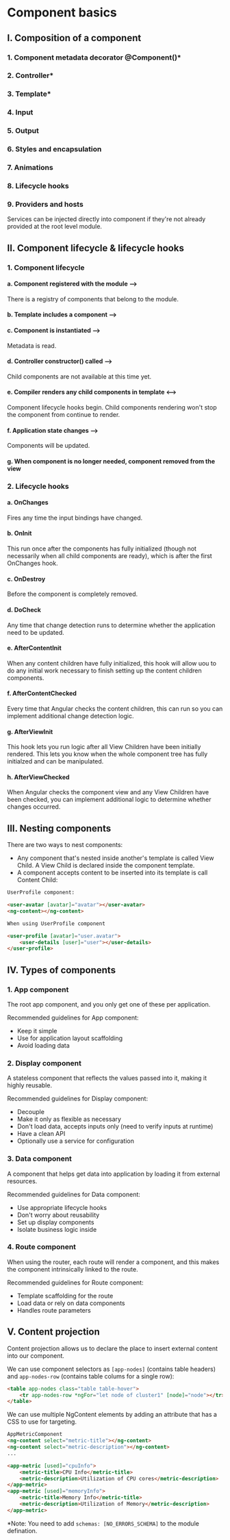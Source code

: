 # Component basics

## I. Composition of a component

### 1. Component metadata decorator @Component()*

### 2. Controller*

### 3. Template*

### 4. Input

### 5. Output

### 6. Styles and encapsulation

### 7. Animations

### 8. Lifecycle hooks

### 9. Providers and hosts

Services can be injected directly into component if they're not already provided at the root level module.

## II. Component lifecycle & lifecycle hooks

### 1. Component lifecycle

#### a. Component registered with the module -->

There is a registry of components that belong to the module.

#### b. Template includes a component -->

#### c. Component is instantiated -->

Metadata is read.

#### d. Controller constructor() called -->

Child components are not available at this time yet.

#### e. Compiler renders any child components in template <-->

Component lifecycle hooks begin. Child components rendering won't stop the component from continue to render.

#### f. Application state changes -->

Components will be updated.

#### g. When component is no longer needed, component removed from the view

### 2. Lifecycle hooks

#### a. OnChanges

Fires any time the input bindings have changed.

#### b. OnInit

This run once after the components has fully initialized (though not necessarily when all child components are ready), which is after the first OnChanges hook.

#### c. OnDestroy

Before the component is completely removed.

#### d. DoCheck

Any time that change detection runs to determine whether the application need to be updated.

#### e. AfterContentInit

When any content children have fully initialized, this hook will allow uou to do any initial work necessary to finish setting up the content children components.

#### f. AfterContentChecked

Every time that Angular checks the content children, this can run so you can implement additional change detection logic.

#### g. AfterViewInit

This hook lets you run logic after all View Children have been initially rendered. This lets you know when the whole component tree has fully initialzed and can be manipulated.

#### h. AfterViewChecked

When Angular checks the component view and any View Children have been checked, you can implement additional logic to determine whether changes occurred.

## III. Nesting components

There are two ways to nest components:

- Any component that's nested inside another's template is called View Child. A View Child is declared inside the component template.
- A component accepts content to be inserted into its template is call Content Child:

```html
UserProfile component:

<user-avatar [avatar]="avatar"></user-avatar>
<ng-content></ng-content>
```

```html
When using UserProfile component

<user-profile [avatar]="user.avatar">
    <user-details [user]="user"></user-details>
</user-profile>
```

## IV. Types of components

### 1. App component

The root app component, and you only get one of these per application.

Recommended guidelines for App component:

- Keep it simple
- Use for application layout scaffolding
- Avoid loading data

### 2. Display component

A stateless component that reflects the values passed into it, making it highly reusable.

Recommended guidelines for Display component:

- Decouple
- Make it only as flexible as necessary
- Don't load data, accepts inputs only (need to verify inputs at runtime)
- Have a clean API
- Optionally use a service for configuration

### 3. Data component

A component that helps get data into application by loading it from external resources.

Recommended guidelines for Data component:

- Use appropriate lifecycle hooks
- Don't worry about reusability
- Set up display components
- Isolate business logic inside

### 4. Route component

When using the router, each route will render a component, and this makes the component intrinsically linked to the route.

Recommended guidelines for Route component:

- Template scaffolding for the route
- Load data or rely on data components
- Handles route parameters

## V. Content projection

Content projection allows us to declare the place to insert external content into our component.

We can use component selectors as `[app-nodes]` (contains table headers) and `app-nodes-row` (contains table colums for a single row):

```html
<table app-nodes class="table table-hover">
    <tr app-nodes-row *ngFor="let node of cluster1" [node]="node"></tr>
</table>
```

We can use multiple NgContent elements by adding an attribute that has a CSS to use for targeting.

```html
AppMetricComponent
<ng-content select="metric-title"></ng-content>
<ng-content select="metric-description"></ng-content>
...
```

```html
<app-metric [used]="cpuInfo">
    <metric-title>CPU Info</metric-title>
    <metric-description>Utilization of CPU cores</metric-description>
</app-metric>
<app-metric [used]="memoryInfo">
    <metric-title>Memory Info</metric-title>
    <metric-description>Utilization of Memory</metric-description>
</app-metric>
```
*Note: You need to add `schemas: [NO_ERRORS_SCHEMA]` to the module defination.
